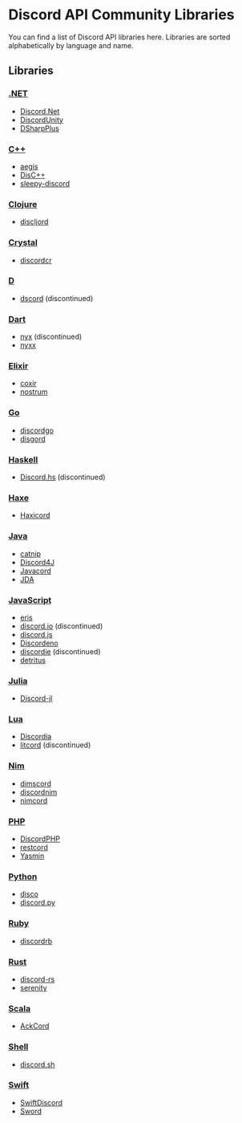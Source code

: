 # Discord API Community Libraries
You can find a list of Discord API libraries here. Libraries are sorted alphabetically by language and name.

## Libraries

### [.NET](https://dotnet.microsoft.com ".NET")
* [Discord.Net](https://github.com/RogueException/Discord.Net "Discord.Net")
* [DiscordUnity](https://github.com/DiscordUnity/DiscordUnity "DiscordUnity")
* [DSharpPlus](https://github.com/DSharpPlus/DSharpPlus "DSharpPlus")

### [C++](https://www.cplusplus.com "C++")
* [aegis](https://github.com/zeroxs/aegis.cpp "aegis")
* [DisC++](https://github.com/DisCPP/DisCPP "DisCPP")
* [sleepy-discord](https://github.com/yourWaifu/sleepy-discord "sleepy-discord")

### [Clojure](https://clojure.org "Clojure")
* [discljord](https://github.com/IGJoshua/discljord "discljord")

### [Crystal](https://crystal-lang.org "Crystal")
* [discordcr](https://github.com/discordcr/discordcr "discordcr")

### [D](https://dlang.org "D")
* [dscord](https://github.com/b1naryth1ef/dscord "dscord") (discontinued)

### [Dart](https://dart.dev "Dart")
* [nyx](https://github.com/Hackzzila/nyx "nyx") (discontinued)
* [nyxx](https://github.com/l7ssha/nyxx "nyxx")

### [Elixir](https://elixir-lang.org "Elixir")
* [coxir](https://github.com/satom99/coxir "coxir")
* [nostrum](https://github.com/Kraigie/nostrum "nostrum")

### [Go](https://golang.org "Go")
* [discordgo](https://github.com/bwmarrin/discordgo "discordgo")
* [disgord](https://github.com/andersfylling/disgord "disgord")

### [Haskell](https://www.haskell.org "Haskell")
* [Discord.hs](https://github.com/TiltMeSenpai/Discord.hs "Discord.hs") (discontinued)

### [Haxe](https://haxe.org "Haxe")
* [Haxicord](https://github.com/RaidAndFade/Haxicord "Haxicord")

### [Java](https://www.java.com "Java")
* [catnip](https://github.com/mewna/catnip "catnip")
* [Discord4J](https://github.com/Discord4J/Discord4J "Discord4J")
* [Javacord](https://github.com/Javacord/Javacord "Javacord")
* [JDA](https://github.com/DV8FromTheWorld/JDA "JDA")

### [JavaScript](https://www.javascript.com "JavaScript")
* [eris](https://github.com/abalabahaha/eris "eris")
* [discord.io](https://github.com/izy521/discord.io "discord.io") (discontinued)
* [discord.js](https://github.com/discordjs/discord.js "discord.js")
* [Discordeno](https://github.com/Skillz4Killz/Discordeno "Discordeno")
* [discordie](https://github.com/qeled/discordie "discordie") (discontinued)
* [detritus](https://github.com/detritusjs/client "detritus")

### [Julia](https://julialang.org "Julia")
* [Discord-jl](https://github.com/Xh4H/Discord.jl "Discord.jl")

### [Lua](http://www.lua.org "Lua")
* [Discordia](https://github.com/SinisterRectus/Discordia "Discordia")
* [litcord](https://github.com/satom99/litcord "litcord") (discontinued)

### [Nim](https://nim-lang.org "Nim")
* [dimscord](https://github.com/krisppurg/dimscord "dimscord")
* [discordnim](https://github.com/Krognol/discordnim "discordnim")
* [nimcord](https://github.com/SeanOMik/nimcord "nimcord")

### [PHP](https://www.php.net "PHP")
* [DiscordPHP](https://github.com/teamreflex/DiscordPHP "DiscordPHP")
* [restcord](https://github.com/restcord/restcord "restcord")
* [Yasmin](https://github.com/valzargaming/Yasmin "Yasmin")

### [Python](https://www.python.org "Python")
* [disco](https://github.com/b1naryth1ef/disco "disco")
* [discord.py](https://github.com/Rapptz/discord.py "discord.py")

### [Ruby](https://www.ruby-lang.org/en "Ruby")
* [discordrb](https://github.com/discordrb/discordrb "discordrb")

### [Rust](https://www.rust-lang.org "Rust")
* [discord-rs](https://github.com/SpaceManiac/discord-rs "discord-rs")
* [serenity](https://github.com/serenity-rs/serenity "serenity")

### [Scala](https://www.scala-lang.org "Scala")
* [AckCord](https://github.com/Katrix/AckCord "AckCord")

### [Shell](https://www.shellscript.sh "Shell")
* [discord.sh](https://github.com/ChaoticWeg/discord.sh "discord.sh")

### [Swift](https://developer.apple.com/swift "Swift")
* [SwiftDiscord](https://github.com/nuclearace/SwiftDiscord "SwiftDiscord")
* [Sword](https://github.com/Azoy/Sword "Sword")
